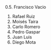0.5. Francisco Vacio
1. Rafael Ruiz
2. Moisés Taira
3. Carlo Romero
4. Pedro Gaspar
5. Juan Luis
6. Diego Mota
